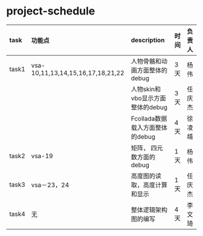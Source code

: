 # project-schedule #
|task|功能点|description|时间|负责人|
|:---|:--------|:----------|:-----|:--------|
|task1|vsa-10,11,13,14,15,16,17,18,21,22|人物骨骼和动画方面整体的debug|3天|杨伟|
|  |  |人物skin和vbo显示方面整体的debug|3天|任庆杰|
|  |  |Fcollada数据载入方面整体的debug|4天|徐凌靖|
|task2|vsa-19|矩阵， 四元数方面的debug|1天|杨伟|
|task3|vsa－23，24|高度图的读取，高度计算和显示|1天|任庆杰|
|task4|无|整体逻辑架构图的编写|4天|李文琦|